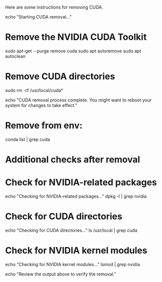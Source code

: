 Here are some instructions for removing CUDA.

echo "Starting CUDA removal..."

# Remove the NVIDIA CUDA Toolkit
sudo apt-get --purge remove cuda
sudo apt autoremove
sudo apt autoclean

# Remove CUDA directories
sudo rm -rf /usr/local/cuda*

echo "CUDA removal process complete. You might want to reboot your system for changes to take effect."



# Remove from env:

conda list | grep cuda













# Additional checks after removal














# Check for NVIDIA-related packages
echo "Checking for NVIDIA-related packages..."
dpkg -l | grep nvidia

# Check for CUDA directories
echo "Checking for CUDA directories..."
ls /usr/local | grep cuda

# Check for NVIDIA kernel modules
echo "Checking for NVIDIA kernel modules..."
lsmod | grep nvidia

echo "Review the output above to verify the removal."

